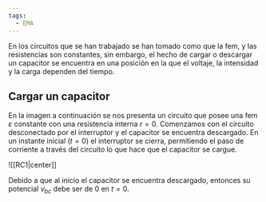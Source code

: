 ```yaml
---
tags:
  - EMA
---
```

En los circuitos que se han trabajado se han tomado como que la fem, y las resistencias son constantes, sin embargo, el hecho de cargar o descargar un capacitor se encuentra en una posición en la que el voltaje, la intensidad y la carga dependen del tiempo.

## Cargar un capacitor

En la imagen a continuación se nos presenta un circuito que posee una fem $\varepsilon$ constante con una resistencia interna $r=0$.
Comenzamos con el circuito desconectado por el interruptor y el capacitor se encuentra descargado. En un instante inicial ($t=0$) el interruptor se cierra, permitiendo el paso de corriente a través del circuito lo que hace que el capacitor se cargue.  

![[RC1|center]]

Debido a que al inicio el capacitor se encuentra descargado, entonces su potencial $v_{bc}$ debe ser de 0 en $t=0$. 